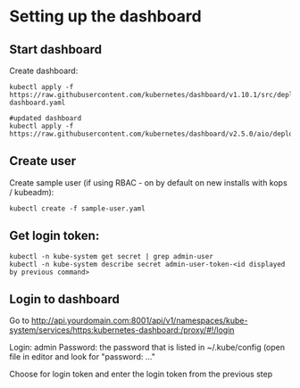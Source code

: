# Setting up the dashboard

## Start dashboard

Create dashboard:
```
kubectl apply -f https://raw.githubusercontent.com/kubernetes/dashboard/v1.10.1/src/deploy/recommended/kubernetes-dashboard.yaml

#updated dashboard 
kubectl apply -f https://raw.githubusercontent.com/kubernetes/dashboard/v2.5.0/aio/deploy/recommended.yaml

```

## Create user

Create sample user (if using RBAC - on by default on new installs with kops / kubeadm):
```
kubectl create -f sample-user.yaml

```

## Get login token:
```
kubectl -n kube-system get secret | grep admin-user
kubectl -n kube-system describe secret admin-user-token-<id displayed by previous command>
```

## Login to dashboard
Go to http://api.yourdomain.com:8001/api/v1/namespaces/kube-system/services/https:kubernetes-dashboard:/proxy/#!/login

Login: admin
Password: the password that is listed in ~/.kube/config (open file in editor and look for "password: ..."

Choose for login token and enter the login token from the previous step
